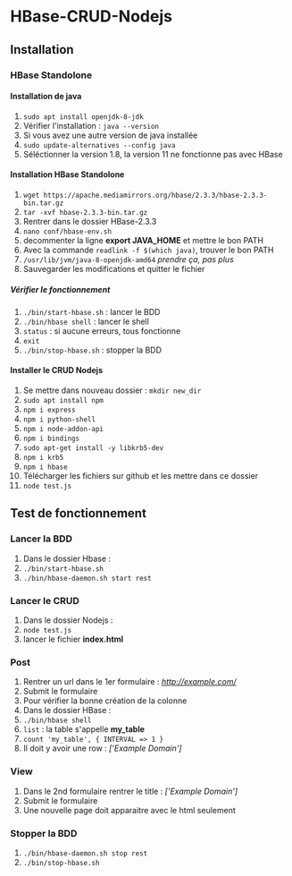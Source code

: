 # HBase-CRUD-Nodejs
## Installation
### HBase Standolone
#### Installation de java
1. ```sudo apt install openjdk-8-jdk```
2. Vérifier l'installation : ```java --version```
3. Si vous avez une autre version de java installée
4. ```sudo update-alternatives --config java```
5. Séléctionner la version 1.8, la version 11 ne fonctionne pas avec HBase
#### Installation HBase Standolone
1. ```wget https://apache.mediamirrors.org/hbase/2.3.3/hbase-2.3.3-bin.tar.gz```
2. ```tar -xvf hbase-2.3.3-bin.tar.gz```
3. Rentrer dans le dossier HBase-2.3.3
4. ```nano conf/hbase-env.sh```
5. decommenter la ligne **export JAVA_HOME** et mettre le bon PATH
6. Avec la commande ```readlink -f $(which java)```, trouver le bon PATH
7. ```/usr/lib/jvm/java-8-openjdk-amd64``` *prendre ça, pas plus*
8. Sauvegarder les modifications et quitter le fichier
##### Vérifier le fonctionnement
1. ```./bin/start-hbase.sh``` : lancer le BDD
2. ```./bin/hbase shell``` : lancer le shell
3. ```status``` : si aucune erreurs, tous fonctionne
4. ```exit```
5. ```./bin/stop-hbase.sh``` : stopper la BDD
#### Installer le CRUD Nodejs
1. Se mettre dans nouveau dossier : ```mkdir new_dir```
2. ```sudo apt install npm```
3. ```npm i express```
4. ```npm i python-shell```
5. ```npm i node-addon-api```
6. ```npm i bindings```
7. ```sudo apt-get install -y libkrb5-dev```
8. ```npm i krb5```
9. ```npm i hbase```
10. Télécharger les fichiers sur github et les mettre dans ce dossier
11. ```node test.js```
## Test de fonctionnement
### Lancer la BDD
1. Dans le dossier Hbase :
2. ```./bin/start-hbase.sh```
3. ```./bin/hbase-daemon.sh start rest```
### Lancer le CRUD
1. Dans le dossier Nodejs : 
2. ```node test.js```
3. lancer le fichier **index.html**
### Post
1. Rentrer un url dans le 1er formulaire : *http://example.com/*
2. Submit le formulaire
3. Pour vérifier la bonne création de la colonne
4. Dans le dossier HBase : 
5. ```./bin/hbase shell```
6. ```list``` : la table s'appelle **my_table**
7. ```count 'my_table', { INTERVAL => 1 }```
8. Il doit y avoir une row  : *['Example Domain']*
### View
1. Dans le 2nd formulaire rentrer le title : *['Example Domain']*
2. Submit le formulaire
3. Une nouvelle page doit apparaitre avec le html seulement
### Stopper la BDD
1. ```./bin/hbase-daemon.sh stop rest```
2. ```./bin/stop-hbase.sh```
